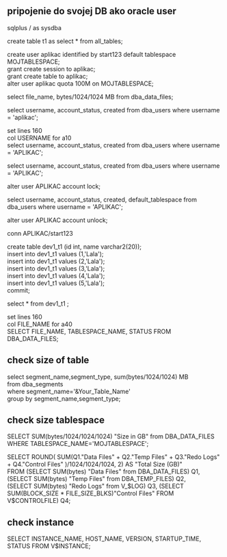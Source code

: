 
## pripojenie do svojej DB ako oracle user

sqlplus / as sysdba <br />

create table t1 as select * from all_tables; <br />

create user aplikac identified by start123 default tablespace MOJTABLESPACE; <br />
grant create session to aplikac;  <br />
grant create table to aplikac;  <br /> 
alter user aplikac quota 100M on MOJTABLESPACE;  <br />

select file_name, bytes/1024/1024 MB from dba_data_files; <br />

select username, account_status, created from dba_users where username = 'aplikac'; <br />

set lines 160 <br />
col USERNAME for a10 <br />
select username, account_status, created from dba_users where username = 'APLIKAC'; <br />

select username, account_status, created from dba_users where username = 'APLIKAC'; <br />

alter user APLIKAC account lock;  <br />

select username, account_status, created, default_tablespace from dba_users where username = 'APLIKAC'; <br />

alter user APLIKAC account unlock;  <br />

conn APLIKAC/start123 <br />

create table dev1_t1 (id int, name varchar2(20)); <br />
insert into dev1_t1 values (1,'Lala'); <br />
insert into dev1_t1 values (2,'Lala'); <br />
insert into dev1_t1 values (3,'Lala'); <br />
insert into dev1_t1 values (4,'Lala'); <br />
insert into dev1_t1 values (5,'Lala'); <br />
commit; <br />

select * from dev1_t1 ; <br />

set lines 160 <br />
col FILE_NAME for a40 <br />
SELECT FILE_NAME, TABLESPACE_NAME, STATUS FROM DBA_DATA_FILES; <br />


## check size of table

select segment_name,segment_type, sum(bytes/1024/1024) MB <br />
 from dba_segments <br />
 where segment_name='&Your_Table_Name'  <br />
group by segment_name,segment_type;  <br />


## check size tablespace

SELECT SUM(bytes/1024/1024/1024) "Size in GB" from DBA_DATA_FILES WHERE TABLESPACE_NAME='MOJTABLESPACE'; <br />

SELECT ROUND( SUM(Q1."Data Files" + Q2."Temp Files" + Q3."Redo Logs" + Q4."Control Files" )/1024/1024/1024, 2) AS "Total Size (GB)"  <br />
FROM (SELECT SUM(bytes) "Data Files" from DBA_DATA_FILES) Q1, (SELECT SUM(bytes) "Temp Files" from DBA_TEMP_FILES) Q2,  <br />
(SELECT SUM(bytes) "Redo Logs" from V_$LOG) Q3, (SELECT SUM(BLOCK_SIZE * FILE_SIZE_BLKS)"Control Files" FROM V$CONTROLFILE) Q4; <br />

## check instance

SELECT INSTANCE_NAME, HOST_NAME, VERSION, STARTUP_TIME, STATUS FROM V$INSTANCE;


